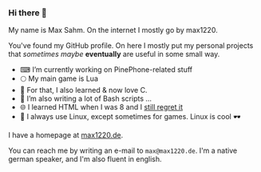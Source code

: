 ### Hi there 👋

My name is Max Sahm.
On the internet I mostly go by max1220.

You've found my GitHub profile.
On here I mostly put my personal projects that *sometimes* *maybe* **eventually** are useful in some small way.


- ⌨ I’m currently working on PinePhone-related stuff
- 🌕 My main game is Lua
- 🌊 For that, I also learned & now love C.
- 👊 I’m also writing a lot of Bash scripts ...
- 🌐 I learned HTML when I was 8 and I [still regret it](https://max1220.de/css/)
- 🐧 I always use Linux, except sometimes for games. Linux is cool 🕶

I have a homepage at [max1220.de](https://max1220.de).

You can reach me by writing an e-mail to `max@max1220.de`.
I'm a native german speaker, and I'm also fluent in english. 
